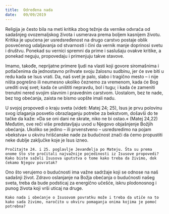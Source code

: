 ```yaml
---
title:  Određena nada
date:   09/09/2019
---
```


Religija je često bila na meti kritika zbog težnje da vernike odvraća od sadašnjeg ovozemaljskog života i usmerava prema boljem kasnijem životu. Kritika je upućena jer usredsređenost na drugo carstvo postaje oblik posvećenog udaljavanja od stvarnosti i čini da vernik manje doprinosi svetu i društvu. Ponekad su vernici spremni da prime i saslušaju ovakve kritike, a ponekad neguju, propovedaju i primenjuju takve stavove.

Imamo, takođe, neprijatne primere ljudi na vlasti koji govore siromašnima i potlačenima da jednostavno prihvate svoju žalosnu sudbinu, jer će sve biti u redu kada se Isus vrati. Da, naš svet je palo, slabo i tragično mesto – i nije ništa pogrešno ili neumesno ukoliko čeznemo za vremenom, kada će Bog urediti ovaj svet; kada će uništiti nepravdu, bol i tugu; i kada će zameniti trenutni nered svojim slavnim i pravednim carstvom. Uostalom, bez te nade, bez tog obećanja, zaista ne bismo uopšte imali nadu.

U svojoj propovedi o kraju sveta (videti: Matej 24; 25), Isus je prvu polovinu svog izlaganja posvetio obrazlaganju potrebe za bekstvom, došavši do te tačke da kaže: »Da se oni dani ne skrate, niko ne bi ostao.« (Matej 24,22) Međutim, ove reči više predstavljaju uvod u Njegovo objašnjenje Božjih obećanja. Ukoliko se jedino – ili prvenstveno – usredsredimo na pojam »bekstva« u okviru hrišćanske nade za budućnost znači da ćemo propustiti neke dublje zaključke koje je Isus izneo.

`Pročitajte 24. i 25. poglavlje Jevanđelja po Mateju. Šta su prema onome što ste pročitali najvažnije pojedinosti iz Isusove propovedi? Kako biste saželi Isusova uputstva o tome kako treba da živimo, dok čekamo Njegov povratak?`

Ono što verujemo o budućnosti ima važne sadržaje koji se odnose na naš sadašnji život. Zdravo oslanjanje na Božja obećanja o budućnosti našeg sveta, treba da bude podsticaj za energično učešće, iskru plodonosnog i punog života koji vrši uticaj na druge.

`Kako nada i obećanje o Isusovom povratku može i treba da utiče na to kako sada živimo, naročito u okviru pomaganja onima kojima je pomoć potrebna?`
